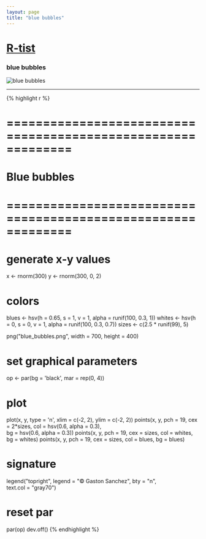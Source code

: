 ```yaml
---
layout: page
title: "blue bubbles"
---
```


# [R-tist](/artista) 

### blue bubbles 

![blue bubbles](../../images/artista/blue_bubbles.png) 

-----

{% highlight r %} 
# ============================================================= 
# Blue bubbles 
# ============================================================= 
# generate x-y values 
x <- rnorm(300) 
y <- rnorm(300, 0, 2) 
 
# colors 
blues <- hsv(h = 0.65, s = 1, v = 1, alpha = runif(100, 0.3, 1)) 
whites <- hsv(h = 0, s = 0, v = 1, alpha = runif(100, 0.3, 0.7)) 
sizes <- c(2.5 * runif(99), 5) 
 
 
png("blue_bubbles.png", width = 700, height = 400) 
# set graphical parameters 
op <- par(bg = 'black', mar = rep(0, 4)) 
# plot 
plot(x, y, type = 'n', xlim = c(-2, 2), ylim = c(-2, 2)) 
points(x, y, pch = 19, cex = 2*sizes, col = hsv(0.6, alpha = 0.3),  
       bg = hsv(0.6, alpha = 0.3)) 
points(x, y, pch = 19, cex = sizes, col = whites, bg = whites) 
points(x, y, pch = 19, cex = sizes, col = blues, bg = blues) 
# signature 
legend("topright", legend = "© Gaston Sanchez", bty = "n",  
       text.col = "gray70") 
# reset par 
par(op) 
dev.off() 
{% endhighlight %} 
